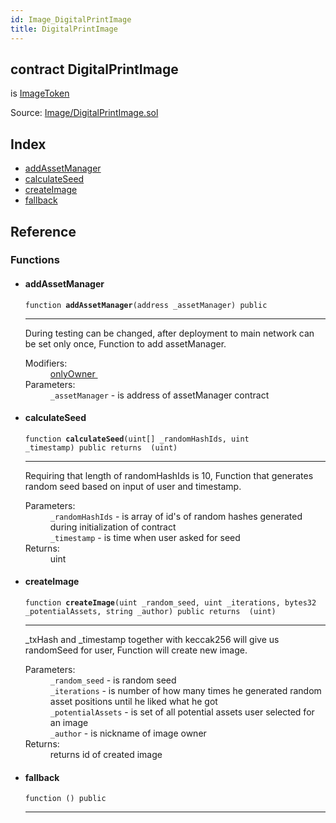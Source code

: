 ```yaml
---
id: Image_DigitalPrintImage
title: DigitalPrintImage
---
```


<div class="contract-doc"><div class="contract"><h2 class="contract-header"><span class="contract-kind">contract</span> DigitalPrintImage</h2><p class="base-contracts"><span>is</span> <a href="Image_ImageToken.html">ImageToken</a></p><div class="source">Source: <a href="git+https://github.com/DecenterApps/DigitalPrint/blob/v1.0.0/contracts/Image/DigitalPrintImage.sol" target="_blank">Image/DigitalPrintImage.sol</a></div></div><div class="index"><h2>Index</h2><ul><li><a href="Image_DigitalPrintImage.html#addAssetManager">addAssetManager</a></li><li><a href="Image_DigitalPrintImage.html#calculateSeed">calculateSeed</a></li><li><a href="Image_DigitalPrintImage.html#createImage">createImage</a></li><li><a href="Image_DigitalPrintImage.html#">fallback</a></li></ul></div><div class="reference"><h2>Reference</h2><div class="functions"><h3>Functions</h3><ul><li><div class="item function"><span id="addAssetManager" class="anchor-marker"></span><h4 class="name">addAssetManager</h4><div class="body"><code class="signature">function <strong>addAssetManager</strong><span>(address _assetManager) </span><span>public </span></code><hr/><div class="description"><p>During testing can be changed, after deployment to main network can be set only once, Function to add assetManager.</p></div><dl><dt><span class="label-modifiers">Modifiers:</span></dt><dd><a href="Utils_Ownable.html#onlyOwner">onlyOwner </a></dd><dt><span class="label-parameters">Parameters:</span></dt><dd><div><code>_assetManager</code> - is address of assetManager contract</div></dd></dl></div></div></li><li><div class="item function"><span id="calculateSeed" class="anchor-marker"></span><h4 class="name">calculateSeed</h4><div class="body"><code class="signature">function <strong>calculateSeed</strong><span>(uint[] _randomHashIds, uint _timestamp) </span><span>public </span><span>returns  (uint) </span></code><hr/><div class="description"><p>Requiring that length of randomHashIds is 10, Function that generates random seed based on input of user and timestamp.</p></div><dl><dt><span class="label-parameters">Parameters:</span></dt><dd><div><code>_randomHashIds</code> - is array of id&#x27;s of random hashes generated during initialization of contract</div><div><code>_timestamp</code> - is time when user asked for seed</div></dd><dt><span class="label-return">Returns:</span></dt><dd>uint</dd></dl></div></div></li><li><div class="item function"><span id="createImage" class="anchor-marker"></span><h4 class="name">createImage</h4><div class="body"><code class="signature">function <strong>createImage</strong><span>(uint _random_seed, uint _iterations, bytes32 _potentialAssets, string _author) </span><span>public </span><span>returns  (uint) </span></code><hr/><div class="description"><p>_txHash and _timestamp together with keccak256 will give us randomSeed for user, Function will create new image.</p></div><dl><dt><span class="label-parameters">Parameters:</span></dt><dd><div><code>_random_seed</code> - is random seed</div><div><code>_iterations</code> - is number of how many times he generated random asset positions until he liked what he got</div><div><code>_potentialAssets</code> - is set of all potential assets user selected for an image</div><div><code>_author</code> - is nickname of image owner</div></dd><dt><span class="label-return">Returns:</span></dt><dd>returns id of created image</dd></dl></div></div></li><li><div class="item function"><span id="fallback" class="anchor-marker"></span><h4 class="name">fallback</h4><div class="body"><code class="signature">function <strong></strong><span>() </span><span>public </span></code><hr/></div></div></li></ul></div></div></div>
